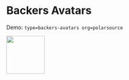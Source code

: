 # Backers Avatars

Demo: `type=backers-avatars org=polarsource`

<!-- POLAR type=backers-avatars id=jqfqrilw org=polarsource -->
<a href="https://github.com/zegl"><img src="https://avatars.githubusercontent.com/u/47952?v=4" width=100 height=100 /></a>

<!-- POLAR-END id=jqfqrilw -->